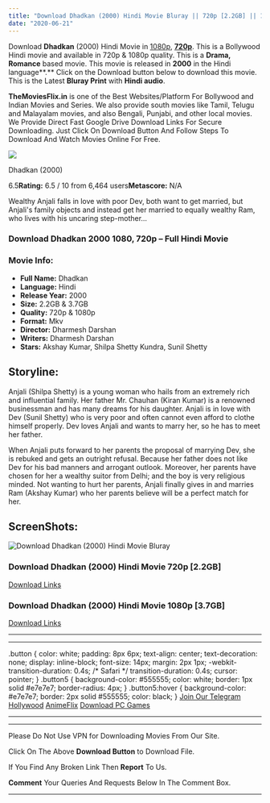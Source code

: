```yaml
---
title: "Download Dhadkan (2000) Hindi Movie Bluray || 720p [2.2GB] || 1080p [3.7GB]"
date: "2020-06-21"
---
```


Download **Dhadkan** (2000) Hindi Movie in [1080p](https://1moviesflix.com/1080p-movies/), [**720p**](https://1moviesflix.com/720p-movies/). This is a Bollywood Hindi movie and available in 720p & 1080p quality. This is a **Drama, Romance** based movie. This movie is released in **2000** in the Hindi language**.** Click on the Download button below to download this movie. This is the Latest **Bluray Print** with **Hindi audio**.

**TheMoviesFlix.in** is one of the Best Websites/Platform For Bollywood and Indian Movies and Series. We also provide south movies like Tamil, Telugu and Malayalam movies, and also Bengali, Punjabi, and other local movies. We Provide Direct Fast Google Drive Download Links For Secure Downloading. Just Click On Download Button And Follow Steps To Download And Watch Movies Online For Free.

[![](https://m.media-amazon.com/images/M/MV5BMDMzZWE4NDUtOWRlMS00ODJjLThmZjAtNWU1MmFiOWVmZmJjXkEyXkFqcGdeQXVyNDUzOTQ5MjY@._V1_SX300.jpg)](https://www.imdb.com/title/tt0255111/ "Dhadkan")

Dhadkan (2000)

6.5**Rating:** 6.5 / 10 from 6,464 users**Metascore:** N/A

Wealthy Anjali falls in love with poor Dev, both want to get married, but Anjali's family objects and instead get her married to equally wealthy Ram, who lives with his uncaring step-mother...

### Download Dhadkan 2000 1080, 720p – Full Hindi Movie

### Movie Info:

- **Full Name:** Dhadkan
- **Language:** Hindi
- **Release Year:** 2000
- **Size:** 2.2GB & 3.7GB
- **Quality:** 720p & 1080p
- **Format:** Mkv
- **Director:** Dharmesh Darshan
- **Writers:** Dharmesh Darshan
- **Stars:** Akshay Kumar, Shilpa Shetty Kundra, Sunil Shetty

## Storyline:

Anjali (Shilpa Shetty) is a young woman who hails from an extremely rich and influential family. Her father Mr. Chauhan (Kiran Kumar) is a renowned businessman and has many dreams for his daughter. Anjali is in love with Dev (Sunil Shetty) who is very poor and often cannot even afford to clothe himself properly. Dev loves Anjali and wants to marry her, so he has to meet her father.

When Anjali puts forward to her parents the proposal of marrying Dev, she is rebuked and gets an outright refusal. Because her father does not like Dev for his bad manners and arrogant outlook. Moreover, her parents have chosen for her a wealthy suitor from Delhi; and the boy is very religious minded. Not wanting to hurt her parents, Anjali finally gives in and marries Ram (Akshay Kumar) who her parents believe will be a perfect match for her.

## ScreenShots:

![Download Dhadkan (2000) Hindi Movie Bluray](https://i.imgur.com/LITOvEm.jpg)

### Download Dhadkan (2000) Hindi Movie 720p \[2.2GB\]

[Download Links](https://1moviesflix.com?a270777880=ZlVRY1pUNUZRYmJRcndWY2cvSitocFlEWVVTQVFvaXAxRVd4eDBsWGpSQklQSWhZS29ZZ04zVUFPclpIY2hnSlFLT2o0anBuOXdNK0R3K2IxNVFwQmRVdDJ4dmcxWVhYZitsdTgrNlVMRXM9)

### Download Dhadkan (2000) Hindi Movie 1080p \[3.7GB\] 

[Download Links](https://1moviesflix.com?a270777880=ZlVRY1pUNUZRYmJRcndWY2cvSitocFlEWVVTQVFvaXAxRVd4eDBsWGpSQklQSWhZS29ZZ04zVUFPclpIY2hnSnF5ZXF4V29ZRERuU0lGVGxENVJCT0FleFRta0pwZFZGZWt5SGFGa21yMlU9)

* * *

* * *

.button { color: white; padding: 8px 6px; text-align: center; text-decoration: none; display: inline-block; font-size: 14px; margin: 2px 1px; -webkit-transition-duration: 0.4s; /\* Safari \*/ transition-duration: 0.4s; cursor: pointer; } .button5 { background-color: #555555; color: white; border: 1px solid #e7e7e7; border-radius: 4px; } .button5:hover { background-color: #e7e7e7; border: 2px solid #555555; color: black; } [Join Our Telegram](http://gdrivepro.xyz/join.php) [Hollywood](https://moviesverse.com/) [AnimeFlix](https://animeflix.in/) [Download PC Games](https://gamesflix.net/)  

* * *

* * *

  

Please Do Not Use VPN for Downloading Movies From Our Site.

Click On The Above **Download Button** to Download File.

If You Find Any Broken Link Then **Report** To Us.

**Comment** Your Queries And Requests Below In The Comment Box.

* * *
